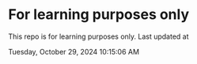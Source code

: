 # For learning purposes only
This repo is for learning purposes only.
Last updated at

Tuesday, October 29, 2024 10:15:06 AM


